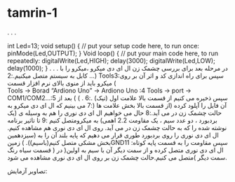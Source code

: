 # tamrin-1

.
.
.
 
 
   
int Led=13;
void setup() {
    // put your setup code here, to run once:
pinMode(Led,OUTPUT);
}
Void loop() {
   // put your main code here, to run repeatedly:
digitalWrite(Led,HIGH);
delay(3000);
digitalWrite(Led,LOW);
delay(1000);
}
.
.
.
در مرحله بعد    برای   بررسی  چشمک زن ال ای دی   میکرو ،میکرو را  با    کابل  به سیستم متصل میکنیم.:2
…)         Tools3:سپس  برای راه اندازی  کد   و   اثر    آن بر روی   میکرو  باید از منوی بالای    نرم افزار   قسمت (              
Tools → Borad “Ardiono Uno” → Ardiono Uno :4
Tools → port → COM1/COM2…:5
سپس  ذخیره  می کنیم از قسمت  بالا  علامت اول  (تیک) .:6
	.	         )  )   	بعد از آن فایل را  آپلود کرده   (از قسمت بالا بخش علامت ها  (:7
می بینیم که ال ای   دی     میکرو   به حالت چشمک زن در می  آید.:8
حال  می خواهیم ال ای  دی  نوری را   هم   به وسیله ی  (یک   بردبورد  ، دو عدد سیم  ،  یک  مقاومت  2.2   اهمی) به میکرومتصل کنیم    :9
تا   تاثیر برنامه نوشته شده  را   که به حالت چشمک زن در می آید. روی ال ای دی نوری هم  مشاهده کنیم. 
ال ای دی   نوری را   روی بردبورد    طوری قرار می دهیم که  پایه   بلند   آن   را   به   (سیزدهمین بخش مشکی متصل کنیم(باسیم)).
)  زمینGND11    :سپس مقاومت   را  به قسمت پایه کوتاه ال  ای  دی  نوری متصل کرده  و از سمت دیگر آن   با سیم   به اولین(
 در ( قسمت سیاه رنگ سمت دیگر )متصل می کنیم.حالت چشمک زن   بر  روی  ال  ای  دی  نوری  مشاهده  می شود.

تصاویر آزمایش:
